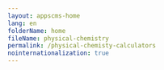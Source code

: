 ```yaml
---
layout: appscms-home
lang: en
folderName: home
fileName: physical-chemistry
permalink: /physical-chemisty-calculators
nointernationalization: true
---
```

